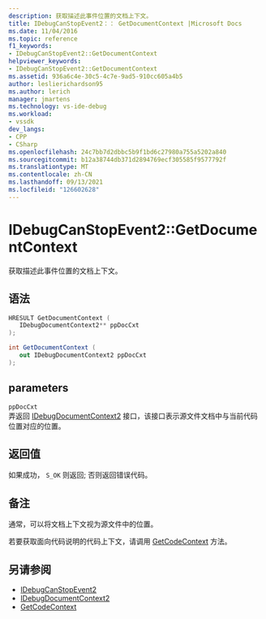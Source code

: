 ```yaml
---
description: 获取描述此事件位置的文档上下文。
title: IDebugCanStopEvent2：： GetDocumentContext |Microsoft Docs
ms.date: 11/04/2016
ms.topic: reference
f1_keywords:
- IDebugCanStopEvent2::GetDocumentContext
helpviewer_keywords:
- IDebugCanStopEvent2::GetDocumentContext
ms.assetid: 936a6c4e-30c5-4c7e-9ad5-910cc605a4b5
author: leslierichardson95
ms.author: lerich
manager: jmartens
ms.technology: vs-ide-debug
ms.workload:
- vssdk
dev_langs:
- CPP
- CSharp
ms.openlocfilehash: 24c7bb7d2dbbc5b9f1bd6c27980a755a5202a840
ms.sourcegitcommit: b12a38744db371d2894769ecf305585f9577792f
ms.translationtype: MT
ms.contentlocale: zh-CN
ms.lasthandoff: 09/13/2021
ms.locfileid: "126602628"
---
```

# <a name="idebugcanstopevent2getdocumentcontext"></a>IDebugCanStopEvent2::GetDocumentContext
获取描述此事件位置的文档上下文。

## <a name="syntax"></a>语法

```cpp
HRESULT GetDocumentContext ( 
   IDebugDocumentContext2** ppDocCxt
);
```

```csharp
int GetDocumentContext ( 
   out IDebugDocumentContext2 ppDocCxt
);
```

## <a name="parameters"></a>parameters
`ppDocCxt`\
弄返回 [IDebugDocumentContext2](../../../extensibility/debugger/reference/idebugdocumentcontext2.md) 接口，该接口表示源文件文档中与当前代码位置对应的位置。

## <a name="return-value"></a>返回值
 如果成功， `S_OK` 则返回; 否则返回错误代码。

## <a name="remarks"></a>备注
 通常，可以将文档上下文视为源文件中的位置。

 若要获取面向代码说明的代码上下文，请调用 [GetCodeContext](../../../extensibility/debugger/reference/idebugcanstopevent2-getcodecontext.md) 方法。

## <a name="see-also"></a>另请参阅
- [IDebugCanStopEvent2](../../../extensibility/debugger/reference/idebugcanstopevent2.md)
- [IDebugDocumentContext2](../../../extensibility/debugger/reference/idebugdocumentcontext2.md)
- [GetCodeContext](../../../extensibility/debugger/reference/idebugcanstopevent2-getcodecontext.md)
